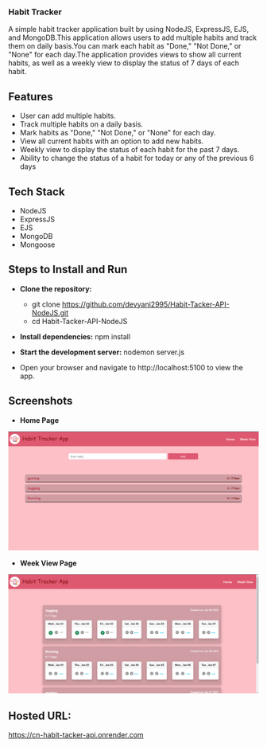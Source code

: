 ### Habit Tracker
A simple habit tracker application built by using NodeJS, ExpressJS, EJS, and MongoDB.This application allows users to add multiple habits and track them on daily basis.You can mark each habit as "Done," "Not Done," or "None" for each day.The application provides views to show all current habits, as well as a weekly view to display the status of 7 days of each habit.

## Features

- User can add multiple habits.
- Track multiple habits on a daily basis.
- Mark habits as "Done," "Not Done," or "None" for each day.
- View all current habits with an option to add new habits.
- Weekly view to display the status of each habit for the past 7 days.
- Ability to change the status of a habit for today or any of the previous 6 days

## Tech Stack

- NodeJS
- ExpressJS
- EJS
- MongoDB
- Mongoose

## Steps to Install and Run

- **Clone the repository:**
  - git clone https://github.com/devyani2995/Habit-Tacker-API-NodeJS.git
  - cd Habit-Tacker-API-NodeJS

- **Install dependencies:**
   npm install

- **Start the development server:**
   nodemon server.js

- Open your browser and navigate to http://localhost:5100 to view the app.

## Screenshots

- **Home Page**

![alt text](habitTracker-Home.png)

- **Week View Page**

![alt text](habitTracker-WeekView.png)

## Hosted URL:

https://cn-habit-tacker-api.onrender.com
